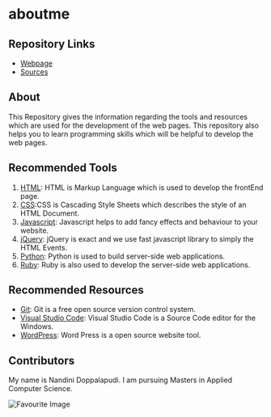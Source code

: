 # aboutme

## Repository Links

- [Webpage](https://nandinidoppalapudi.github.io/aboutme/)
- [Sources](https://github.com/Nandinidoppalapudi/aboutme)

## About

This Repository gives the information regarding the tools and resources which are used for the development of the web pages. This repository also helps you to learn programming skills which will be helpful to develop the web pages.

## Recommended Tools 

1. [HTML](https://www.w3schools.com/html/): HTML is Markup Language which is used to develop the frontEnd page.
1. [CSS](https://www.w3schools.com/css/):CSS is Cascading Style Sheets which describes the style of an HTML Document.
1. [Javascript](https://www.codecademy.com/learn/learn-javascript): Javascript helps to add fancy effects and behaviour to your website.
1. [jQuery](https://www.w3schools.com/jquery/): jQuery is exact and we use fast javascript library to simply the HTML Events.
1. [Python](https://www.learnpython.org/): Python is used to build server-side web applications.
1. [Ruby](https://www.codecademy.com/learn/learn-ruby): Ruby is also used to develop the server-side web applications.


## Recommended Resources

- [Git](https://git-scm.com/): Git is a free open source version control system.
- [Visual Studio Code](https://code.visualstudio.com/): Visual Studio Code is a Source Code editor for the Windows.
- [WordPress](www.wordpress.com): Word Press is a open source website tool.

## Contributors

My name is Nandini Doppalapudi. I am pursuing Masters in Applied Computer Science.

![Favourite Image](https://www.google.com/url?sa=i&source=images&cd=&cad=rja&uact=8&ved=2ahUKEwjEu5Sv1ongAhUD0awKHVLsArsQjRx6BAgBEAU&url=http%3A%2F%2Fgawker.com%2F5659122%2F92-percent-of-american-babies-have-a-social-networking-presence&psig=AOvVaw0X5cJVeRaJrxbfbb9LYqH9&ust=1548531188081494)
